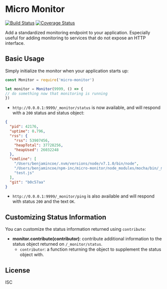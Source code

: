 # Micro Monitor

[![Build Status](https://img.shields.io/travis/npm/micro-monitor/master.svg)](https://travis-ci.org/npm/micro-monitor)
[![Coverage Status](https://coveralls.io/repos/npm/micro-monitor/badge.svg?branch=master)](https://coveralls.io/r/npm/micro-monitor?branch=master)

Add a standardized monitoring endpoint to your application. Especially
useful for adding monitoring to services that do not expose an
HTTP interface.

## Basic Usage

Simply initialize the monitor when your application starts up:

```js
const Monitor = require('micro-monitor')

let monitor = Monitor(9999, () => {
// do something now that monitoring is running
})
```

* `http://0.0.0.1:9999/_monitor/status` is now available, and will
  respond with a `200` status and status object:

```json
{
  "pid": 42176,
  "uptime": 0.796,
  "rss": {
    "rss": 53907456,
    "heapTotal": 37728256,
    "heapUsed": 26032248
  },
  "cmdline": [
    "/Users/benjamincoe/.nvm/versions/node/v7.1.0/bin/node",
    "/Users/benjamincoe/npm-inc/micro-monitor/node_modules/mocha/bin/_mocha",
    "test.js"
  ],
  "git": "b0c57aa"
}
```

* `http://0.0.0.1:9999/_monitor/ping` is also available and will respond with
  status `200` and the text `OK`.

## Customizing Status Information

You can customize the status information returned using `contribute`:

* **monitor.contribute(contributor)**: contribute additional information
  to the status object returned on `/_monitor/status`.
  * `contributor`: a function returning the object to supplement the status
    object with.

## License

ISC
